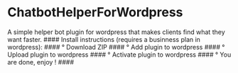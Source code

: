# ChatbotHelperForWordpress
A simple helper bot plugin for wordpress that makes clients find what they want faster.  ####
Install instructions (requires a businness plan in wordpress): ####
° Download ZIP  ####
° Add plugin to wordpress  ####
° Upload plugin to wordpress  ####
° Activate plugin to wordpress  ####
° You are done, enjoy !  ####
